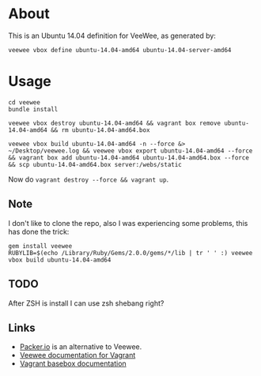 # About

This is an Ubuntu 14.04 definition for VeeWee, as generated by:

`veewee vbox define ubuntu-14.04-amd64 ubuntu-14.04-server-amd64`

# Usage

```
cd veewee
bundle install

veewee vbox destroy ubuntu-14.04-amd64 && vagrant box remove ubuntu-14.04-amd64 && rm ubuntu-14.04-amd64.box

veewee vbox build ubuntu-14.04-amd64 -n --force &> ~/Desktop/veewee.log && veewee vbox export ubuntu-14.04-amd64 --force && vagrant box add ubuntu-14.04-amd64 ubuntu-14.04-amd64.box --force && scp ubuntu-14.04-amd64.box server:/webs/static
```

Now do `vagrant destroy --force && vagrant up`.

## Note

I don't like to clone the repo, also I was experiencing some problems, this has done the trick:

```
gem install veewee
RUBYLIB=$(echo /Library/Ruby/Gems/2.0.0/gems/*/lib | tr ' ' :) veewee vbox build ubuntu-14.04-amd64
```

## TODO

After ZSH is install I can use zsh shebang right?

## Links

- [Packer.io](http://www.packer.io) is an alternative to Veewee.
- [Veewee documentation for Vagrant](https://github.com/jedi4ever/veewee/blob/master/doc/vagrant.md)
- [Vagrant basebox documentation](http://docs.vagrantup.com/v2/boxes/base.html)
